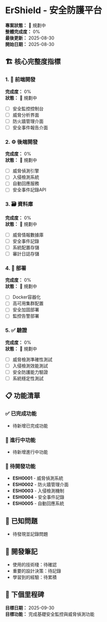# ErShield - 安全防護平台

**專案狀態：** 🎯 規劃中  
**整體完成度：** 0%  
**最後更新：** 2025-08-30  
**開始日期：** 2025-08-30  

## 🏗️ 核心完整度指標

### 1. 🎨 前端開發
**完成度：** 0%  
**狀態：** 🎯 規劃中  
- [ ] 安全監控控制台
- [ ] 威脅分析界面
- [ ] 防火牆管理介面
- [ ] 安全事件報告介面

### 2. ⚙️ 後端開發  
**完成度：** 0%  
**狀態：** 🎯 規劃中  
- [ ] 威脅偵測引擎
- [ ] 入侵檢測系統
- [ ] 自動回應服務
- [ ] 安全事件記錄API

### 3. 🗃️ 資料庫
**完成度：** 0%  
**狀態：** 🎯 規劃中  
- [ ] 威脅情報數據庫
- [ ] 安全事件記錄
- [ ] 系統配置存儲
- [ ] 審計日誌存儲

### 4. 🚀 部署
**完成度：** 0%  
**狀態：** 🎯 規劃中  
- [ ] Docker容器化
- [ ] 高可用集群配置
- [ ] 安全加固部署
- [ ] 監控告警部署

### 5. ✅ 驗證
**完成度：** 0%  
**狀態：** 🎯 規劃中  
- [ ] 威脅檢測準確性測試
- [ ] 入侵檢測效能測試
- [ ] 安全防護能力驗證
- [ ] 系統穩定性測試

## 📋 功能清單

### ✅ 已完成功能
- 待新增已完成功能

### 🚧 進行中功能  
- 待新增進行中功能

### 📝 待開發功能
- **ESH0001** - 威脅偵測系統
- **ESH0002** - 防火牆管理介面
- **ESH0003** - 入侵檢測機制
- **ESH0004** - 安全事件記錄
- **ESH0005** - 自動回應系統

## 🐛 已知問題
- 待發現並記錄問題

## 📝 開發筆記
- 使用的技術棧：待確認
- 重要的設計決策：待記錄
- 學習到的經驗：待累積

## 🎯 下個里程碑
**目標日期：** 2025-09-30  
**目標功能：** 完成基礎安全監控與威脅偵測功能